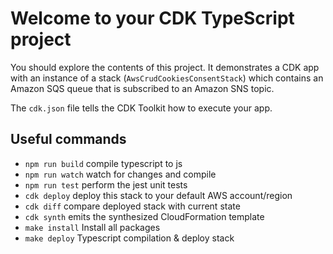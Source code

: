 # Welcome to your CDK TypeScript project

You should explore the contents of this project. It demonstrates a CDK app with an instance of a stack (`AwsCrudCookiesConsentStack`)
which contains an Amazon SQS queue that is subscribed to an Amazon SNS topic.

The `cdk.json` file tells the CDK Toolkit how to execute your app.

## Useful commands

* `npm run build`   compile typescript to js
* `npm run watch`   watch for changes and compile
* `npm run test`    perform the jest unit tests
* `cdk deploy`      deploy this stack to your default AWS account/region
* `cdk diff`        compare deployed stack with current state
* `cdk synth`       emits the synthesized CloudFormation template
* `make install`    Install all packages
* `make deploy`     Typescript compilation & deploy stack
